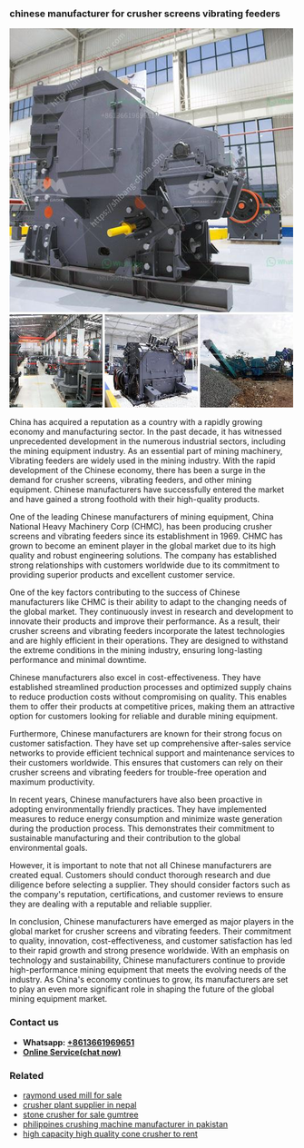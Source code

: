 <h3>chinese manufacturer for crusher screens vibrating feeders</h3><img src='1708499294.jpg' alt=''><p>China has acquired a reputation as a country with a rapidly growing economy and manufacturing sector. In the past decade, it has witnessed unprecedented development in the numerous industrial sectors, including the mining equipment industry. As an essential part of mining machinery, Vibrating feeders are widely used in the mining industry. With the rapid development of the Chinese economy, there has been a surge in the demand for crusher screens, vibrating feeders, and other mining equipment. Chinese manufacturers have successfully entered the market and have gained a strong foothold with their high-quality products.</p><p>One of the leading Chinese manufacturers of mining equipment, China National Heavy Machinery Corp (CHMC), has been producing crusher screens and vibrating feeders since its establishment in 1969. CHMC has grown to become an eminent player in the global market due to its high quality and robust engineering solutions. The company has established strong relationships with customers worldwide due to its commitment to providing superior products and excellent customer service.</p><p>One of the key factors contributing to the success of Chinese manufacturers like CHMC is their ability to adapt to the changing needs of the global market. They continuously invest in research and development to innovate their products and improve their performance. As a result, their crusher screens and vibrating feeders incorporate the latest technologies and are highly efficient in their operations. They are designed to withstand the extreme conditions in the mining industry, ensuring long-lasting performance and minimal downtime.</p><p>Chinese manufacturers also excel in cost-effectiveness. They have established streamlined production processes and optimized supply chains to reduce production costs without compromising on quality. This enables them to offer their products at competitive prices, making them an attractive option for customers looking for reliable and durable mining equipment.</p><p>Furthermore, Chinese manufacturers are known for their strong focus on customer satisfaction. They have set up comprehensive after-sales service networks to provide efficient technical support and maintenance services to their customers worldwide. This ensures that customers can rely on their crusher screens and vibrating feeders for trouble-free operation and maximum productivity.</p><p>In recent years, Chinese manufacturers have also been proactive in adopting environmentally friendly practices. They have implemented measures to reduce energy consumption and minimize waste generation during the production process. This demonstrates their commitment to sustainable manufacturing and their contribution to the global environmental goals.</p><p>However, it is important to note that not all Chinese manufacturers are created equal. Customers should conduct thorough research and due diligence before selecting a supplier. They should consider factors such as the company's reputation, certifications, and customer reviews to ensure they are dealing with a reputable and reliable supplier.</p><p>In conclusion, Chinese manufacturers have emerged as major players in the global market for crusher screens and vibrating feeders. Their commitment to quality, innovation, cost-effectiveness, and customer satisfaction has led to their rapid growth and strong presence worldwide. With an emphasis on technology and sustainability, Chinese manufacturers continue to provide high-performance mining equipment that meets the evolving needs of the industry. As China's economy continues to grow, its manufacturers are set to play an even more significant role in shaping the future of the global mining equipment market.</p><h3>Contact us</h3><ul><li><strong>Whatsapp:&nbsp;<a href="https://wa.me/8613661969651">+8613661969651</a></strong></li><li><a href="https://swt.shibang-china.com/?git&amp;zhl&amp;chinese manufacturer for crusher screens vibrating feeders"><strong>Online Service(chat now)</strong></a></li></ul><h3>Related</h3><ul><li><a href='raymond used mill for sale.md'>raymond used mill for sale</a></li><li><a href='crusher plant supplier in nepal.md'>crusher plant supplier in nepal</a></li><li><a href='stone crusher for sale gumtree.md'>stone crusher for sale gumtree</a></li><li><a href='philippines crushing machine manufacturer in pakistan.md'>philippines crushing machine manufacturer in pakistan</a></li><li><a href='high capacity high quality cone crusher to rent.md'>high capacity high quality cone crusher to rent</a></li></ul>